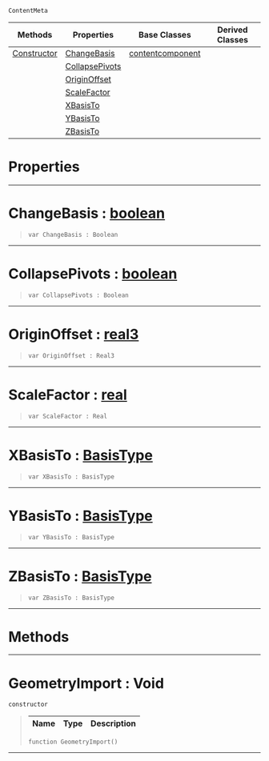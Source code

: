  `ContentMeta`

|Methods|Properties|Base Classes|Derived Classes|
|---|---|---|---|
|[ Constructor](https://github.com/zeroengineteam/ZeroDocs/blob/master/code_reference/class_reference/geometryimport.markdown#geometryimport-void)|[ ChangeBasis](https://github.com/zeroengineteam/ZeroDocs/blob/master/code_reference/class_reference/geometryimport.markdown#changebasis-zero-engine)|[contentcomponent](https://github.com/zeroengineteam/ZeroDocs/blob/master/code_reference/class_reference/contentcomponent.markdown)| |
| |[ CollapsePivots](https://github.com/zeroengineteam/ZeroDocs/blob/master/code_reference/class_reference/geometryimport.markdown#collapsepivots-zero-engi)| | |
| |[ OriginOffset](https://github.com/zeroengineteam/ZeroDocs/blob/master/code_reference/class_reference/geometryimport.markdown#originoffset-zero-engine)| | |
| |[ ScaleFactor](https://github.com/zeroengineteam/ZeroDocs/blob/master/code_reference/class_reference/geometryimport.markdown#scalefactor-zero-engine)| | |
| |[ XBasisTo](https://github.com/zeroengineteam/ZeroDocs/blob/master/code_reference/class_reference/geometryimport.markdown#xbasisto-zero-engine-doc)| | |
| |[ YBasisTo](https://github.com/zeroengineteam/ZeroDocs/blob/master/code_reference/class_reference/geometryimport.markdown#ybasisto-zero-engine-doc)| | |
| |[ ZBasisTo](https://github.com/zeroengineteam/ZeroDocs/blob/master/code_reference/class_reference/geometryimport.markdown#zbasisto-zero-engine-doc)| | |


 #  Properties


---  
 #  ChangeBasis : [boolean](https://github.com/zeroengineteam/ZeroDocs/blob/master/code_reference/nada_base_types/boolean.markdown)

> 
> ``` lang=cpp, name=Nada
> var ChangeBasis : Boolean


---  
 #  CollapsePivots : [boolean](https://github.com/zeroengineteam/ZeroDocs/blob/master/code_reference/nada_base_types/boolean.markdown)

> 
> ``` lang=cpp, name=Nada
> var CollapsePivots : Boolean


---  
 #  OriginOffset : [real3](https://github.com/zeroengineteam/ZeroDocs/blob/master/code_reference/nada_base_types/real3.markdown)

> 
> ``` lang=cpp, name=Nada
> var OriginOffset : Real3


---  
 #  ScaleFactor : [real](https://github.com/zeroengineteam/ZeroDocs/blob/master/code_reference/nada_base_types/real.markdown)

> 
> ``` lang=cpp, name=Nada
> var ScaleFactor : Real


---  
 #  XBasisTo : [BasisType](https://github.com/zeroengineteam/ZeroDocs/blob/master/code_reference/enum_reference.markdown#basistype)

> 
> ``` lang=cpp, name=Nada
> var XBasisTo : BasisType


---  
 #  YBasisTo : [BasisType](https://github.com/zeroengineteam/ZeroDocs/blob/master/code_reference/enum_reference.markdown#basistype)

> 
> ``` lang=cpp, name=Nada
> var YBasisTo : BasisType


---  
 #  ZBasisTo : [BasisType](https://github.com/zeroengineteam/ZeroDocs/blob/master/code_reference/enum_reference.markdown#basistype)

> 
> ``` lang=cpp, name=Nada
> var ZBasisTo : BasisType


---  
 #  Methods


---  
 #  GeometryImport : Void

 `constructor`

> 
> |Name|Type|Description|
> |---|---|---|
> ``` lang=cpp, name=Nada
> function GeometryImport()
> ``` 


---  
 

 